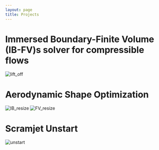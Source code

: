 ```yaml
---
layout: page
title: Projects
---
```


# Immersed Boundary-Finite Volume (IB-FV)s solver for compressible flows

![lift_off](https://user-images.githubusercontent.com/34644464/108244406-88402080-7192-11eb-9bfc-60ada4e3d62f.gif)


# Aerodynamic Shape Optimization

![IB_resize](https://user-images.githubusercontent.com/34644464/108243816-db65a380-7191-11eb-87ae-7eb40e182c92.gif)
![FV_resize](https://user-images.githubusercontent.com/34644464/108243889-eddfdd00-7191-11eb-8ebc-6c92b30d9415.gif)

# Scramjet Unstart

![unstart](https://user-images.githubusercontent.com/34644464/108244778-ea992100-7192-11eb-82e4-5e0a50b2908c.gif)
